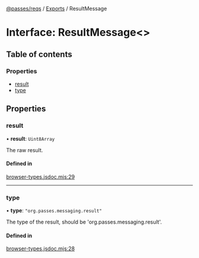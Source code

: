 [@passes/reqs](../README.md) / [Exports](../modules.md) / ResultMessage

# Interface: ResultMessage\<\>

## Table of contents

### Properties

- [result](ResultMessage.md#result)
- [type](ResultMessage.md#type)

## Properties

### result

• **result**: `Uint8Array`

The raw result.

#### Defined in

[browser-types.jsdoc.mjs:29](https://github.com/passes-org/passes/blob/cf65b5d/packages/reqs/src/browser-types.jsdoc.mjs#L29)

___

### type

• **type**: ``"org.passes.messaging.result"``

The type of the result, should be 'org.passes.messaging.result'.

#### Defined in

[browser-types.jsdoc.mjs:28](https://github.com/passes-org/passes/blob/cf65b5d/packages/reqs/src/browser-types.jsdoc.mjs#L28)
